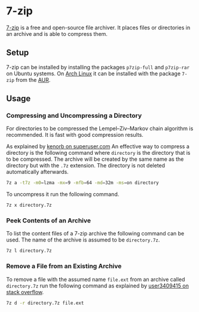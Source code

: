 # 7-zip

[7-zip](https://7-zip.org/) is a free and open-source file archiver.
It places files or directories in an archive and is able to compress them.

## Setup

7-zip can be installed by installing the packages `p7zip-full` and `p7zip-rar` on Ubuntu systems.
On [Arch Linux](/wiki/linux/arch-linux.md) it can be installed with the package `7-zip`
from the [AUR](/wiki/linux/package_manager.md#arch-linux-pacman-and-yay).

## Usage

### Compressing and Uncompressing a Directory

For directories to be compressed the Lempel–Ziv–Markov chain algorithm is recommended.
It is fast with good compression results.

As explained by
[kenorb on superuser.com](https://superuser.com/questions/281573/what-are-the-best-options-to-use-when-compressing-files-using-7-zip)
An effective way to compress a directory is the following command where `directory` is the directory
that is to be compressed.
The archive will be created by the same name as the directory but with the `.7z` extension.
The directory is not deleted automatically afterwards.

```sh
7z a -t7z -m0=lzma -mx=9 -mfb=64 -md=32m -ms=on directory
```

To uncompress it run the following command.

```sh
7z x directory.7z
```

### Peek Contents of an Archive

To list the content files of a 7-zip archive the following command can be used.
The name of the archive is assumed to be `directory.7z`.

```sh
7z l directory.7z
```

### Remove a File from an Existing Archive

To remove a file with the assumed name `file.ext` from an archive called `directory.7z` run the
following command as explained by
[user3409415 on stack overflow](https://stackoverflow.com/questions/22344587/how-to-delete-a-file-from-multiple-zip-archives-using-7-zip).

```sh
7z d -r directory.7z file.ext
```
